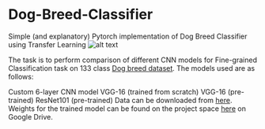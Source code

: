 # Dog-Breed-Classifier
Simple (and explanatory) Pytorch implementation of Dog Breed Classifier using Transfer Learning
![alt text](https://camo.githubusercontent.com/ccd03ddce31139d47cd2f5f54bad240aac83cf8e3323f7e12a2f34fee970428c/68747470733a2f2f6d69726f2e6d656469756d2e636f6d2f6d61782f3838382f312a62486e616b33414d576f414652426435506e696670512e706e67)

The task is to perform comparison of different CNN models for Fine-grained Classification task on 133 class [Dog breed dataset](https://s3-us-west-1.amazonaws.com/udacity-aind/dog-project/dogImages.zip). The models used are as follows:

Custom 6-layer CNN model
VGG-16 (trained from scratch)
VGG-16 (pre-trained)
ResNet101 (pre-trained)
Data can be downloaded from [here](https://s3-us-west-1.amazonaws.com/udacity-aind/dog-project/dogImages.zip). Weights for the trained model can be found on the project space [here](https://drive.google.com/drive/folders/1IaX4WXL5BK5i5qYd1fdbz_Mp7z2R7NpO?usp=sharing) on Google Drive.

